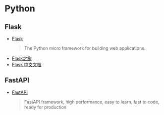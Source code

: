 # Python

## Flask

- [Flask](https://github.com/pallets/flask)
    > The Python micro framework for building web applications.
- [Flask之旅](https://github.com/spacewander/explore-flask-zh)
- [Flask 中文文档](https://github.com/dormouse/Flask_Docs_ZhCn)

## FastAPI

- [FastAPI](https://github.com/tiangolo/fastapi)
    > FastAPI framework, high performance, easy to learn, fast to code, ready for production